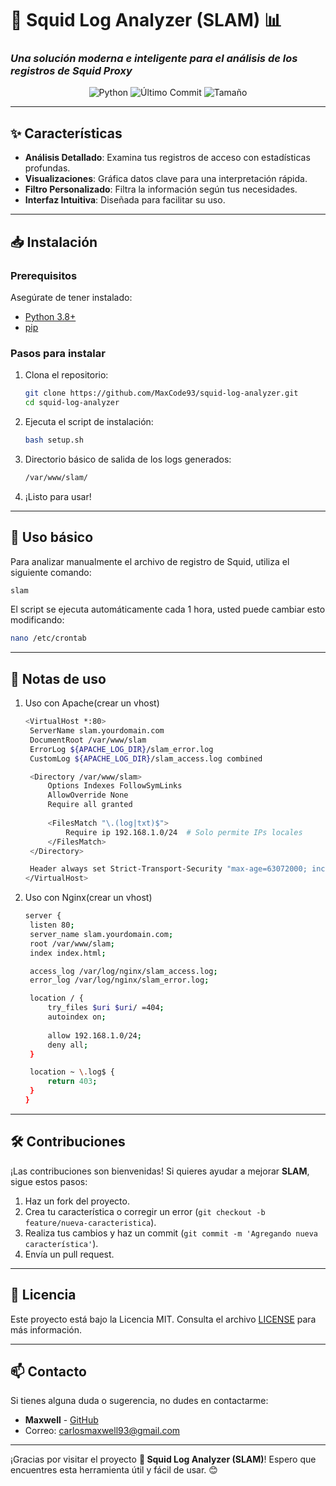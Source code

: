 # 🦑 Squid Log Analyzer (SLAM) 📊  
### *Una solución moderna e inteligente para el análisis de los registros de Squid Proxy*  

<p align="center">
  <img src="https://img.shields.io/badge/Python-3.8%2B-blue?logo=python&style=for-the-badge" alt="Python">
  <img src="https://img.shields.io/github/last-commit/MaxCode93/squid-log-analyzer?style=for-the-badge" alt="Último Commit">
  <img src="https://img.shields.io/github/repo-size/MaxCode93/squid-log-analyzer?style=for-the-badge" alt="Tamaño">
</p>

---

## ✨ Características

- **Análisis Detallado**: Examina tus registros de acceso con estadísticas profundas.
- **Visualizaciones**: Gráfica datos clave para una interpretación rápida.
- **Filtro Personalizado**: Filtra la información según tus necesidades.
- **Interfaz Intuitiva**: Diseñada para facilitar su uso.

---

## 📥 Instalación

### Prerequisitos

Asegúrate de tener instalado:

- [Python 3.8+](https://www.python.org/downloads/)
- [pip](https://pip.pypa.io/en/stable/)

### Pasos para instalar

1. Clona el repositorio:

   ```bash
   git clone https://github.com/MaxCode93/squid-log-analyzer.git
   cd squid-log-analyzer
   ```

2. Ejecuta el script de instalación:

   ```bash
   bash setup.sh
   ```

3. Directorio básico de salida de los logs generados:

   ```bash
   /var/www/slam/
   ```
   
3. ¡Listo para usar!

---

## 🚀 Uso básico 

Para analizar manualmente el archivo de registro de Squid, utiliza el siguiente comando:

```bash
slam
```

El script se ejecuta automáticamente cada 1 hora, usted puede cambiar esto modificando: 

```bash
nano /etc/crontab
```

---

## 📝 Notas de uso

1. Uso con Apache(crear un vhost)
   
   ```bash
   <VirtualHost *:80>
    ServerName slam.yourdomain.com
    DocumentRoot /var/www/slam
    ErrorLog ${APACHE_LOG_DIR}/slam_error.log
    CustomLog ${APACHE_LOG_DIR}/slam_access.log combined

    <Directory /var/www/slam>
        Options Indexes FollowSymLinks
        AllowOverride None
        Require all granted
        
        <FilesMatch "\.(log|txt)$">
            Require ip 192.168.1.0/24  # Solo permite IPs locales
        </FilesMatch>
    </Directory>

    Header always set Strict-Transport-Security "max-age=63072000; includeSubDomains"
   </VirtualHost>
   ```

2. Uso con Nginx(crear un vhost)

   ```bash
   server {
    listen 80;
    server_name slam.yourdomain.com;
    root /var/www/slam;
    index index.html;

    access_log /var/log/nginx/slam_access.log;
    error_log /var/log/nginx/slam_error.log;

    location / {
        try_files $uri $uri/ =404;
        autoindex on;
        
        allow 192.168.1.0/24;
        deny all;
    }

    location ~ \.log$ {
        return 403;
    }
   }
   ```

---

## 🛠️ Contribuciones

¡Las contribuciones son bienvenidas! Si quieres ayudar a mejorar **SLAM**, sigue estos pasos:

1. Haz un fork del proyecto.
2. Crea tu característica o corregir un error (`git checkout -b feature/nueva-caracteristica`).
3. Realiza tus cambios y haz un commit (`git commit -m 'Agregando nueva característica'`).
4. Envía un pull request.

---

## 📝 Licencia

Este proyecto está bajo la Licencia MIT. Consulta el archivo [LICENSE](LICENSE) para más información.

---

## 📫 Contacto

Si tienes alguna duda o sugerencia, no dudes en contactarme:

- **Maxwell** - [GitHub](https://github.com/MaxCode93)
- Correo: [carlosmaxwell93@gmail.com](mailto:carlosmaxwell93@gmail.com)

---

¡Gracias por visitar el proyecto **🦑 Squid Log Analyzer (SLAM)**! Espero que encuentres esta herramienta útil y fácil de usar. 😊
